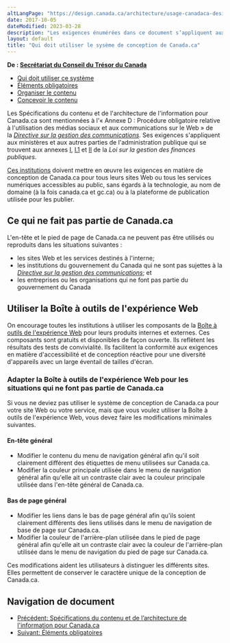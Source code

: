 ```yaml
---
altLangPage: "https://design.canada.ca/architecture/usage-canadaca-design.html"
date: 2017-10-05
dateModified: 2023-03-28
description: "Les exigences énumérées dans ce document s’appliquent aux ministères et aux autres parties de l’administration publique établie comme l’établissent les annexes I, I.1 et II de la Loi sur la gestion finances. Par conséquent, les institutions de la portée doivent appliquer les exigences en matière de conception de Canada.ca pour tous les sites Web ou toutes les services numériques."
layout: default
title: "Qui doit utiliser le sysème de conception de Canada.ca"
---
```

<p class="gc-byline"><strong>De : <a href="{{ site.urlcanada.ca }}/fr/secretariat-conseil-tresor.html">Secrétariat du Conseil du Trésor du Canada</a></strong></p>
<div>
  <div class="mrgn-tp-md mrgn-bttm-sm brdr-bttm">
    <div class="row  mrgn-bttm-sm">
      <ul class="toc lst-spcd col-md-12">
        <li class="col-md-4"><a href="utilisation-concept-canadaca.html" class="list-group-item cust-active active">Qui doit utiliser ce système </a> </li>
        <li class="col-md-4"><a href="elements-obligatoires.html" class="list-group-item">Éléments obligatoires</a> </li>
        <li class="col-md-4"><a href="organiser-contenu.html" class="list-group-item">Organiser le contenu</a> </li>
        <li class="col-md-4"><a href="modeles.html" class="list-group-item">Concevoir le contenu</a> </li>
      </ul>
    </div>
  </div>
  <section>
    <p> Les Spécifications du contenu et de l'architecture de l'information pour Canada.ca sont mentionnées à l'« Annexe D : Procédure obligatoire relative à l'utilisation des médias sociaux et aux communications sur le Web » de la&nbsp;<a href="http://www.tbs-sct.gc.ca/pol/doc-fra.aspx?id=30682"><cite>Directive sur la gestion des communications</cite></a>. Ses exigences s'appliquent  aux ministères et aux autres parties de l'administration publique qui se  trouvent aux annexes&nbsp;<a href="https://laws-lois.justice.gc.ca/fra/lois/f-11/page-19.html">I</a>,&nbsp;<a href="https://laws-lois.justice.gc.ca/fra/lois/f-11/page-20.html">I.1</a>&nbsp;et&nbsp;<a href="https://laws-lois.justice.gc.ca/fra/lois/f-11/page-21.html">II</a>&nbsp;de la <cite>Loi sur la  gestion des finances publiques</cite>.</p>
    <p><a href="{{ site.urlcanada.ca }}/fr/gouvernement/a-propos/systeme-conception/liste-institutions.html">Ces institutions</a> doivent mettre en œuvre les exigences en matière de conception de Canada.ca pour tous leurs sites Web ou tous les services numériques accessibles au public, sans égards à  la technologie, au nom de domaine (à la fois canada.ca et gc.ca) ou à la plateforme de publication utilisée pour les publier.</p>
  </section>
  <section>
    <h2>Ce qui ne fait pas partie de Canada.ca</h2>
    <p> L'en-tête et le pied de page de Canada.ca ne peuvent pas être utilisés ou  reproduits dans les situations suivantes&nbsp;:</p>
    <ul>
      <li>les sites Web et les  services destinés à l'interne;</li>
      <li>les institutions du gouvernement du Canada qui ne sont pas sujettes à la <a href="http://www.tbs-sct.gc.ca/pol/doc-fra.aspx?id=30682"><cite>Directive sur la gestion des communications</cite></a>; et</li>
      <li>les entreprises ou les  organisations qui ne font pas partie du gouvernement du Canada</li>
    </ul>
    <h2>Utiliser la Boîte à outils de l'expérience Web</h2>
    <p>On encourage toutes les institutions à utiliser les composants de la&nbsp;<a href="{{ site.urlcanada.ca }}/fr/secretariat-conseil-tresor/services/communications-gouvernementales/boite-outils-experience-web.html">Boîte à outils de l'expérience Web</a>&nbsp;pour leurs produits internes et externes. Ces composants sont gratuits et disponibles de façon ouverte. Ils reflètent les résultats des tests de convivialité.  Ils facilitent la  conformité aux exigences en matière d'accessibilité et de conception réactive  pour une diversité d'appareils avec un large éventail de tailles d'écran.</p>
    <section>
      <h3>Adapter la Boîte à outils de l'expérience Web pour les situations qui ne font pas partie de Canada.ca</h3>
      <p>Si vous ne deviez pas utiliser le système de conception de Canada.ca pour votre site Web ou votre service, mais que vous voulez utiliser la Boîte à outils de l'expérience Web, vous devez faire les modifications minimales suivantes.</p>
      <h4>En-tête général</h4>
      <ul>
        <li>Modifier le contenu du menu de navigation général afin qu'il soit clairement différent des étiquettes de menu utilisées sur Canada.ca.</li>
        <li>Modifier la couleur principale utilisée dans le menu de navigation général afin qu'elle ait un contraste clair avec la couleur principale utilisée dans l'en-tête général de Canada.ca.</li>
      </ul>
      <h4>Bas de page général</h4>
      <ul>
        <li>Modifier les liens dans le bas de page général afin qu'ils soient clairement différents des liens utilisés dans le menu de navigation de base de page sur Canada.ca.</li>
        <li>Modifier la couleur de l'arrière-plan utilisée dans le pied de page général afin qu'elle ait un contraste clair avec la couleur de l'arrière-plan utilisée dans le menu de navigation du pied de page sur Canada.ca.</li>
      </ul>
      <p>Ces modifications aident les utilisateurs à distinguer les différents sites. Elles permettent de conserver le caractère unique de la conception de  Canada.ca.</p>
    </section>
    <nav role="navigation" class="mrgn-bttm-lg">
      <h2 class="wb-inv">Navigation de document</h2>
      <ul class="pager">
        <li class="previous"><a href="{{ site.urlcanada.ca }}/fr/secretariat-conseil-tresor/services/communications-gouvernementales/specifications-contenu-architecture-information-canada.html" rel="prev">Précédent<span class="wb-inv">: Spécifications du contenu et de l’architecture de l'information pour Canada.ca</span></a></li>
        <li class="next"><a href="{{ site.urlcanada.ca }}/fr/secretariat-conseil-tresor/services/communications-gouvernementales/specifications-contenu-architecture-information-canada/elements-obligatoires.html" rel="next">Suivant<span class="wb-inv">: Éléments obligatoires</span></a></li>
      </ul>
    </nav>
  </section>
</div>
